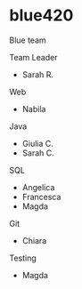 # blue420
Blue team

Team Leader
- Sarah R.

Web
- Nabila

Java
- Giulia C.
- Sarah C.

SQL
- Angelica
- Francesca
- Magda

Git
- Chiara

Testing
- Magda
